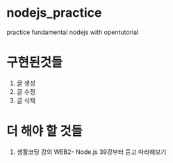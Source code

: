 # nodejs_practice
practice fundamental nodejs with opentutorial 

# 구현된것들

1. 글 생성
2. 글 수정
3. 글 삭제

# 더 해야 할 것들

1. 생활코딩 강의 WEB2- Node.js 39강부터 듣고 따라해보기

